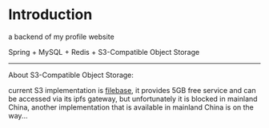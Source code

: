 # Introduction
a backend of my profile website

Spring + MySQL + Redis + S3-Compatible Object Storage

-------------------------------------
About S3-Compatible Object Storage:

current S3 implementation is [filebase](https://filebase.com/), it provides 5GB free service and can be accessed via its ipfs gateway,
but unfortunately it is blocked in mainland China, another implementation that is available in mainland China is on the way...

